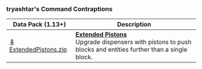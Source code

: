 ### tryashtar's Command Contraptions
Data Pack (1.13+)|Description
---|---
[**⇩** ExtendedPistons.zip](https://minhaskamal.github.io/DownGit/#/home?url=https://github.com/tryashtar/datapacks/tree/master/ExtendedPistons&rootDirectory=false)|[**Extended Pistons**](https://youtu.be/L0xaLmQx5SI)<br/>Upgrade dispensers with pistons to push blocks and entities further than a single block.
